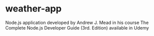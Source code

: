 # weather-app
Node.js application developed by Andrew J. Mead in his course The Complete Node.js Developer Guide (3rd. Edition) available in Udemy
